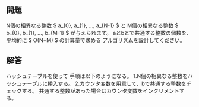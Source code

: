 <script>
window.MathJax = {tex: {inlineMath: [['$', '$'] ],displayMath: [ ['$$','$$'], ["\\[","\\]"] ],autoload: {color: [],colorv2: ['color']},packages: {'[+]': ['noerrors']}},options: {ignoreHtmlClass: 'tex2jax_ignore',processHtmlClass: 'tex2jax_process'},loader: {load: ['input/asciimath', '[tex]/noerrors']}};
</script>
<script src="https://cdn.jsdelivr.net/npm/mathjax@3/es5/tex-mml-chtml.js" id="MathJax-script">
</script>

## 問題
N個の相異なる整数 $ a_{0}, a_{1}, ..., a_{N-1} $ と
M個の相異なる整数 $ b_{0}, b_{1}, ..., b_{M-1} $ が与えられます。
aとbとで共通する整数の個数を、平均的に $ O(N+M) $ の計算量で求める
アルゴリズムを設計してください。

## 解答

ハッシュテーブルを使って
手順は以下のようになる。
1.N個の相異なる整数をハッシュテーブルに挿入する。
2.カウンタ変数を用意して、bで共通する整数をチェックする。
  共通する整数があった場合はカウンタ変数をインクリメントする。
